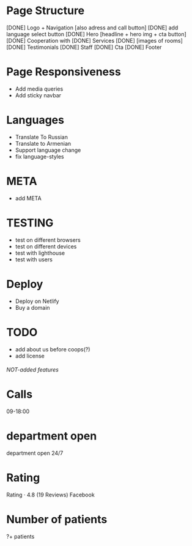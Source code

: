 # Page Structure

[DONE] Logo + Navigation [also adress and call button]
[DONE] add language select button
[DONE] Hero [headline + hero img + cta button]
[DONE] Cooperation with
[DONE] Services
[DONE] [images of rooms]
[DONE] Testimonials
[DONE] Staff
[DONE] Cta
[DONE] Footer

# Page Responsiveness

- Add media queries
- Add sticky navbar

# Languages

- Translate To Russian
- Translate to Armenian
- Support language change
- fix language-styles

# META

- add META

# TESTING

- test on different browsers
- test on different devices
- test with lighthouse
- test with users

# Deploy

- Deploy on Netlify
- Buy a domain

# TODO

- add about us before coops(?)
- add license

###### NOT-added features

# Calls

09-18:00

# department open

department open 24/7

# Rating

Rating · 4.8 (19 Reviews) Facebook

# Number of patients

?+ patients
